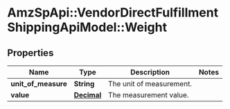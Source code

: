 # AmzSpApi::VendorDirectFulfillmentShippingApiModel::Weight

## Properties
Name | Type | Description | Notes
------------ | ------------- | ------------- | -------------
**unit_of_measure** | **String** | The unit of measurement. | 
**value** | [**Decimal**](Decimal.md) | The measurement value. | 


